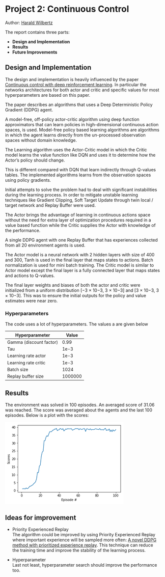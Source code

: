 # Project 2: Continuous Control

Author: [Harald Wilbertz](http://github.com/wilbertz) 

The report contains three parts:

- **Design and Implementation**
- **Results**
- **Future Improvements** 

## Design and Implementation
The design and implementation is heavily influenced by the paper [Continuous control with deep
reinforcement learning](https://arxiv.org/abs/1509.02971). In particular the networks architectures 
for both actor and critic and specific values for most hyperparameters are based on this paper.

The paper describes an algorithms that uses a Deep Deterministic Policy Gradient (DDPG) agent. 

A model-free, off-policy actor-critic algorithm using deep function approximators 
that can learn policies in high-dimensional continuous action spaces, is used. Model-free policy 
based learning algorithms are algorithms in which the agent learns
directly from the un-processed observation spaces without domain knowledge.

The Learning algorithm uses the Actor-Critic model in which the Critic model learns the value
function like DQN and uses it to determine how the Actor’s policy should change. 

This is different compared with DQN that learn indirectly through Q-values tables. The  implemented 
algorithms learns from the observation spaces using policy gradients. 

Initial attempts to solve the problem had to deal with significant instabilities during the learning 
process. In order to mitigate unstable learning techniques like Gradient Clipping, 
Soft Target Update through twin local / target network and Replay Buffer were used.

The Actor brings the advantage of learning in continuous actions space
without the need for extra layer of optimization procedures required in a value based
function while the Critic supplies the Actor with knowledge of the performance.

A single DDPG agent with one Replay Buffer that has experiences 
collected from all 20 environment agents is used.

The Actor model is a neural network with 2 hidden layers with size of 400 and 300,
Tanh is used in the final layer that maps states to actions. Batch normalization is used
for mini batch training.
The Critic model is similar to Actor model except the final layer is a fully connected
layer that maps states and actions to Q-values.

The final layer weights and biases of both the actor and critic
were initialized from a uniform distribution [−3 × 10−3, 3 × 10−3] and [3 × 10−3, 3 × 10−3]. 
This was to ensure the initial outputs for the policy and value estimates were near zero. 

### Hyperparameters

  The code uses a lot of hyperparameters. The values a are given below

  | Hyperparameter                      | Value   |
  | ----------------------------------- | ------- |
  | Gamma (discount factor)             | 0.99    |
  | Tau                                 | 1e-3    |
  | Learning rate actor                 | 1e-3    |
  | Learning rate critic                | 1e-3    |
  | Batch size                          | 1024    |
  | Replay buffer size                  | 1000000 |

  
## Results
The environment was solved in 100 episodes. An averaged score of 31.06 was reached. 
The score was averaged about the agents and the last 100 episodes. Below is a plot with the scores:

![scores](images/scores_plot.png)

## Ideas for improvement

- Priority Experienced Replay  
The algorithm could be improved by using Priority Experienced Replay where important experience will be sampled more often:
[A novel DDPG method with prioritized experience replay](https://www.semanticscholar.org/paper/A-novel-DDPG-method-with-prioritized-experience-Hou-Liu/027d002d205e49989d734603ff0c2f7cbfa6b6dd).
This technique can reduce the training time and improve the stability of the learning process.

- Hyperparameter  
Last not least, hyperparameter search should improve the performance too.

